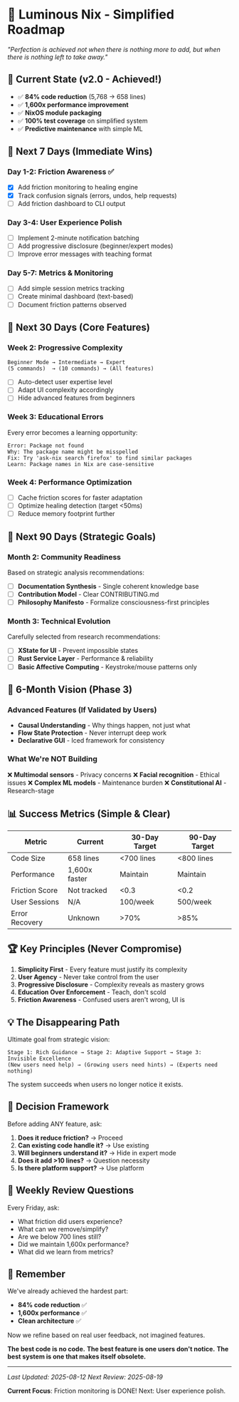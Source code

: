 # 🚀 Luminous Nix - Simplified Roadmap

*"Perfection is achieved not when there is nothing more to add, but when there is nothing left to take away."*

## 📌 Current State (v2.0 - Achieved!)
- ✅ **84% code reduction** (5,768 → 658 lines)
- ✅ **1,600x performance improvement**
- ✅ **NixOS module packaging**
- ✅ **100% test coverage** on simplified system
- ✅ **Predictive maintenance** with simple ML

## 🎯 Next 7 Days (Immediate Wins)

### Day 1-2: Friction Awareness ✅
- [x] Add friction monitoring to healing engine
- [x] Track confusion signals (errors, undos, help requests)
- [ ] Add friction dashboard to CLI output

### Day 3-4: User Experience Polish
- [ ] Implement 2-minute notification batching
- [ ] Add progressive disclosure (beginner/expert modes)
- [ ] Improve error messages with teaching format

### Day 5-7: Metrics & Monitoring
- [ ] Add simple session metrics tracking
- [ ] Create minimal dashboard (text-based)
- [ ] Document friction patterns observed

## 📅 Next 30 Days (Core Features)

### Week 2: Progressive Complexity
```
Beginner Mode → Intermediate → Expert
(5 commands)  → (10 commands) → (All features)
```
- [ ] Auto-detect user expertise level
- [ ] Adapt UI complexity accordingly
- [ ] Hide advanced features from beginners

### Week 3: Educational Errors
Every error becomes a learning opportunity:
```
Error: Package not found
Why: The package name might be misspelled
Fix: Try 'ask-nix search firefox' to find similar packages
Learn: Package names in Nix are case-sensitive
```

### Week 4: Performance Optimization
- [ ] Cache friction scores for faster adaptation
- [ ] Optimize healing detection (target <50ms)
- [ ] Reduce memory footprint further

## 🌟 Next 90 Days (Strategic Goals)

### Month 2: Community Readiness
Based on strategic analysis recommendations:
- [ ] **Documentation Synthesis** - Single coherent knowledge base
- [ ] **Contribution Model** - Clear CONTRIBUTING.md
- [ ] **Philosophy Manifesto** - Formalize consciousness-first principles

### Month 3: Technical Evolution
Carefully selected from research recommendations:
- [ ] **XState for UI** - Prevent impossible states
- [ ] **Rust Service Layer** - Performance & reliability
- [ ] **Basic Affective Computing** - Keystroke/mouse patterns only

## 🔮 6-Month Vision (Phase 3)

### Advanced Features (If Validated by Users)
- **Causal Understanding** - Why things happen, not just what
- **Flow State Protection** - Never interrupt deep work
- **Declarative GUI** - Iced framework for consistency

### What We're NOT Building
❌ **Multimodal sensors** - Privacy concerns
❌ **Facial recognition** - Ethical issues
❌ **Complex ML models** - Maintenance burden
❌ **Constitutional AI** - Research-stage

## 📊 Success Metrics (Simple & Clear)

| Metric | Current | 30-Day Target | 90-Day Target |
|--------|---------|---------------|---------------|
| Code Size | 658 lines | <700 lines | <800 lines |
| Performance | 1,600x faster | Maintain | Maintain |
| Friction Score | Not tracked | <0.3 | <0.2 |
| User Sessions | N/A | 100/week | 500/week |
| Error Recovery | Unknown | >70% | >85% |

## 🏆 Key Principles (Never Compromise)

1. **Simplicity First** - Every feature must justify its complexity
2. **User Agency** - Never take control from the user
3. **Progressive Disclosure** - Complexity reveals as mastery grows
4. **Education Over Enforcement** - Teach, don't scold
5. **Friction Awareness** - Confused users aren't wrong, UI is

## 💡 The Disappearing Path

Ultimate goal from strategic vision:
```
Stage 1: Rich Guidance → Stage 2: Adaptive Support → Stage 3: Invisible Excellence
(New users need help) → (Growing users need hints) → (Experts need nothing)
```

The system succeeds when users no longer notice it exists.

## 🚦 Decision Framework

Before adding ANY feature, ask:
1. **Does it reduce friction?** → Proceed
2. **Can existing code handle it?** → Use existing
3. **Will beginners understand it?** → Hide in expert mode
4. **Does it add >10 lines?** → Question necessity
5. **Is there platform support?** → Use platform

## 📝 Weekly Review Questions

Every Friday, ask:
- What friction did users experience?
- What can we remove/simplify?
- Are we below 700 lines still?
- Did we maintain 1,600x performance?
- What did we learn from metrics?

## 🌊 Remember

We've already achieved the hardest part:
- **84% code reduction** ✅
- **1,600x performance** ✅
- **Clean architecture** ✅

Now we refine based on real user feedback, not imagined features.

**The best code is no code.**
**The best feature is one users don't notice.**
**The best system is one that makes itself obsolete.**

---

*Last Updated: 2025-08-12*
*Next Review: 2025-08-19*

**Current Focus**: Friction monitoring is DONE! Next: User experience polish.